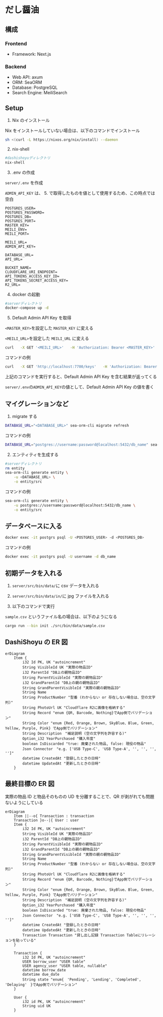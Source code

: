 # だし醤油

## 構成

### Frontend

- Framework: Next.js

### Backend

- Web API: axum
- ORM: SeaORM
- Database: PostgreSQL
- Search Engine: MeiliSearch

## Setup

1. Nix のインストール

Nix をインストールしていない場合は、以下のコマンドでインストール

```sh
sh <(curl -L https://nixos.org/nix/install) --daemon
```

2. nix-shell

```sh
#dashishoyuディレクトリ
nix-shell
```

3. .env の作成

`server/.env` を作成

`ADMIN_API_KEY` は、 5. で取得したものを値として使用するため、この時点では空白

```server/.env
POSTGRES_USER=
POSTGRES_PASSWORD=
POSTGRES_DB=
POSTGRES_PORT=
MASTER_KEY=
MEILI_ENV=
MEILI_PORT=

MEILI_URL=
ADMIN_API_KEY=

DATABASE_URL=
API_URL=

BUCKET_NAME=
CLOUDFLARE_URI_ENDPOINT=
API_TOKENS_ACCESS_KEY_ID=
API_TOKENS_SECRET_ACCESS_KEY=
R2_URL=

```

4. docker の起動

```sh
#serverディレクトリ
docker-compose up -d
```

5. Default Admin API Key を取得

`<MASTER_KEY>`を設定した `MASTER_KEY` に変える

`<MEILI_URL>`を設定した `MEILI_URL` に変える

```sh
curl   -X GET '<MEILI_URL>'   -H 'Authorization: Bearer <MASTER_KEY>' | jq
```

コマンドの例

```sh
curl   -X GET 'http://localhost:7700/keys'   -H 'Authorization: Bearer master-key' | jq
```

上記のコマンドを実行すると、Default Admin API Key を含む結果が返ってくる

`server/.env`の`ADMIN_API_KEY`の値として、Default Admin API Key の値を書く

## マイグレーションなど

1. migrate する

```sh
DATABASE_URL="<DATABASE_URL>" sea-orm-cli migrate refresh
```

コマンドの例

```sh
DATABASE_URL="postgres://username:password@localhost:5432/db_name" sea-orm-cli migrate refresh
```

2. エンティティを生成する

```sh
#serverディレクトリ
rm entity
sea-orm-cli generate entity \
    -u <DATABASE_URL> \
    -o entity/src
```

コマンドの例

```sh
sea-orm-cli generate entity \
    -u postgres://username:password@localhost:5432/db_name \
    -o entity/src
```

## データベースに入る

```sh
docker exec -it postgrs psql -U <POSTGRES_USER> -d <POSTGRES_DB>
```

コマンドの例

```sh
docker exec -it postgrs psql -U username -d db_name
```

## 初期データを入れる

1. `server/src/bin/data/`に csv データを入れる

2. `server/src/bin/data/in/`に jpg ファイルを入れる

3. 以下のコマンドで実行

`sample.csv` というファイル名の場合は、以下のようになる

```sh
cargo run --bin init ./src/bin/data/sample.csv
```

## DashiShoyu の ER 図

```mermaid
erDiagram
    Item {
        i32 Id PK, UK "autoincrement"
        String VisibleId UK "実際の物品ID"
        i32 ParentId "DB上の親物品ID"
        String ParentVisibleId "実際の親物品ID"
        i32 GrandParentId "DB上の親の親物品ID"
        String GrandParentVisibleId "実際の親の親物品ID"
        String Name
        String ProductNumber "型番 (わからない or 存在しない場合は、空の文字列)"
        String PhotoUrl UK "Cloudflare R2に画像を格納する"
        String Record "enum {QR, Barcode, Nothing}でApp側でバリデーション"
        String Color "enum {Red, Orange, Brown, SkyBlue、Blue, Green, Yellow, Purple, Pink} でApp側でバリデーション"
        String Description　"補足説明 (空の文字列を許容する)"
        Option_i32 YearPurchased "購入年度"
        boolean IsDiscarded "true: 廃棄された物品, false: 現役の物品"
        Json Connector　"e.g. ['USB Type-C', 'USB Type-A', '', '', '', '']"
        datetime CreatedAt "登録したときの日時"
        datetime UpdatedAt "更新したときの日時"
    }
```

## 最終目標の ER 図

実際の物品 ID と物品そのものの UD を分離することで、QR が剥がれても問題ないようにしている

```mermaid
erDiagram
    Item ||--o{ Transaction : transaction
    Transaction }o--|{ User : user
    Item {
        i32 Id PK, UK "autoincrement"
        String VisibleId UK "実際の物品ID"
        i32 ParentId "DB上の親物品ID"
        String ParentVisibleId "実際の親物品ID"
        i32 GrandParentId "DB上の親の親物品ID"
        String GrandParentVisibleId "実際の親の親物品ID"
        String Name
        String ProductNumber "型番 (わからない or 存在しない場合は、空の文字列)"
        String PhotoUrl UK "Cloudflare R2に画像を格納する"
        String Record "enum {QR, Barcode, Nothing}でApp側でバリデーション"
        String Color "enum {Red, Orange, Brown, SkyBlue、Blue, Green, Yellow, Purple, Pink} でApp側でバリデーション"
        String Description　"補足説明 (空の文字列を許容する)"
        Option_i32 YearPurchased "購入年度"
        boolean IsDiscarded "true: 廃棄された物品, false: 現役の物品"
        Json Connector　"e.g. ['USB Type-C', 'USB Type-A', '', '', '', '']"
        datetime CreatedAt "登録したときの日時"
        datetime UpdatedAt "更新したときの日時"
        Transaction Transaction "貸し出し記録 Transaction Tableにリレーションを貼っている"
    }

    Transaction {
        i32 Id PK, UK "autoincrement"
        USER borrow_user "USER table"
        USER agency_user "USER table, nullable"
        datetime borrow_date
        datetime due_date
        String state "enum{　'Pending', 'Lending', 'Completed', 'Delaying'　}でApp側でバリデーション"
    }

    User {
        i32 id PK, UK "autoincrement"
        String uid UK
    }
```
